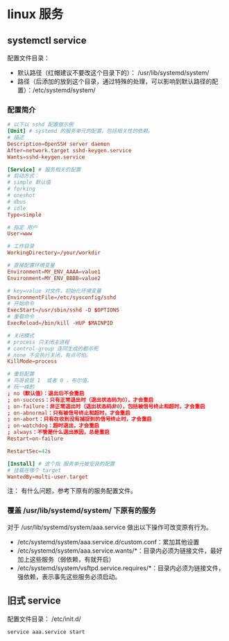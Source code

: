 # linux 服务

## systemctl service

配置文件目录：

- 默认路径（红帽建议不要改这个目录下的）： /usr/lib/systemd/system/
- 路径（后添加的放到这个目录，通过特殊的处理，可以影响到默认路径的配置）：/etc/systemd/system/

### 配置简介

```conf
# 以下以 sshd 配置做示例
[Unit] # systemd 的服务单元的配置，包括相关性的依赖。
# 描述
Description=OpenSSH server daemon
After=network.target sshd-keygen.service
Wants=sshd-keygen.service

[Service] # 服务相关的配置
# 启动方式：
# simple 默认值 
# forking
# oneshot
# dbus
# idle
Type=simple

# 指定 用户
User=www

# 工作目录
WorkingDirectory=/your/workdir

# 直接配置环境变量
Environment=MY_ENV_AAAA=value1
Environment=MY_ENV_BBBB=value2

# key=value 对文件，初始化环境变量
EnvironmentFile=/etc/sysconfig/sshd
# 开始命令
ExecStart=/usr/sbin/sshd -D $OPTIONS
# 重载命令
ExecReload=/bin/kill -HUP $MAINPID

# 关闭模式
# process 只关闭主进程
# control-group 连同生成的都杀死
# none 不会执行关闭，有点可怕。
KillMode=process

# 重启配置
# 鸟哥说是 1  或者 0 ，布尔值。
# 阮一峰的
; no（默认值）：退出后不会重启
; on-success：只有正常退出时（退出状态码为0），才会重启
; on-failure：非正常退出时（退出状态码非0），包括被信号终止和超时，才会重启
; on-abnormal：只有被信号终止和超时，才会重启
; on-abort：只有在收到没有捕捉到的信号终止时，才会重启
; on-watchdog：超时退出，才会重启
; always：不管是什么退出原因，总是重启
Restart=on-failure

RestartSec=42s

[Install] # 这个指 服务单元被安装的配置
# 挂载在哪个 target
WantedBy=multi-user.target
```

注： 有什么问题，参考下原有的服务配置文件。

### 覆盖 /usr/lib/systemd/system/ 下原有的服务

对于 /usr/lib/systemd/system/aaa.service 做出以下操作可改变原有行为。

- /etc/systemd/system/aaa.service.d/custom.conf：累加其他设置
- /etc/systemd/system/aaa.service.wants/*：目录内必须为链接文件，最好加上这些服务（弱依赖，有就开启）
- /etc/systemd/system/vsftpd.service.requires/*：目录内必须为链接文件，强依赖，表示事先这些服务必须启动。


## 旧式 service

配置文件目录： /etc/init.d/

```bash
service aaa.service start
```

